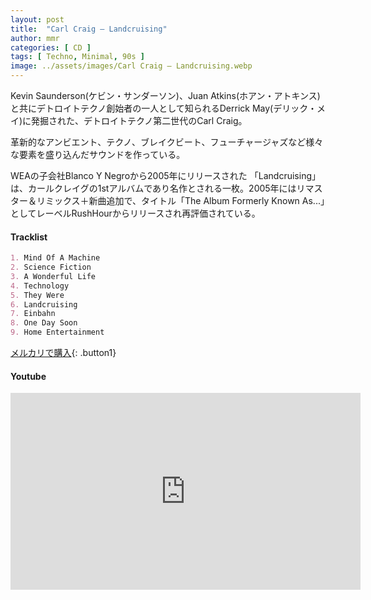 ```yaml
---
layout: post
title:  "Carl Craig – Landcruising"
author: mmr
categories: [ CD ]
tags: [ Techno, Minimal, 90s ]
image: ../assets/images/Carl Craig – Landcruising.webp
---
```


Kevin Saunderson(ケビン・サンダーソン)、Juan Atkins(ホアン・アトキンス)と共にデトロイトテクノ創始者の一人として知られるDerrick May(デリック・メイ)に発掘された、デトロイトテクノ第二世代のCarl Craig。

革新的なアンビエント、テクノ、ブレイクビート、フューチャージャズなど様々な要素を盛り込んだサウンドを作っている。

WEAの子会社Blanco Y Negroから2005年にリリースされた 「Landcruising」は、カールクレイグの1stアルバムであり名作とされる一枚。2005年にはリマスター＆リミックス＋新曲追加で、タイトル「The Album Formerly Known As...」としてレーベルRushHourからリリースされ再評価されている。

#### Tracklist
```md
1. Mind Of A Machine
2. Science Fiction
3. A Wonderful Life
4. Technology
5. They Were
6. Landcruising
7. Einbahn
8. One Day Soon
9. Home Entertainment
```

[メルカリで購入](https://jp.mercari.com/item/m22835584429?afid=6142608987){: .button1}

#### Youtube 
<iframe width="560" height="315" src="https://www.youtube.com/embed/01mEKYTgz_4?si=GrtJp_4oDYZ1kqA7" title="YouTube video player" frameborder="0" allow="accelerometer; autoplay; clipboard-write; encrypted-media; gyroscope; picture-in-picture; web-share" referrerpolicy="strict-origin-when-cross-origin" allowfullscreen></iframe>